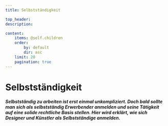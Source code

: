 ```yaml
---
title: Selbstständigkeit

top_header:  
description:

content:
    items: @self.children
    order:
        by: default
        dir: asc
    limit: 20
    pagination: true
---
```


# Selbstständigkeit

##### Selbstständig zu arbeiten ist erst einmal unkompliziert. Doch bald sollte man sich als selbstständig Erwerbender anmelden und seine Tätigkeit auf eine solide rechtliche Basis stellen. Hier wird erklärt, wie sich Designer und Künstler als Selbstständige anmelden.
